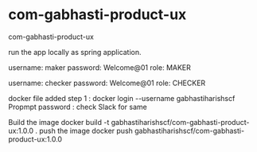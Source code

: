 # com-gabhasti-product-ux
com-gabhasti-product-ux

run the app locally as spring application.

username: maker
password: Welcome@01
role: MAKER

username: checker
password: Welcome@01
role: CHECKER

docker file added
step 1 :  docker login --username gabhastiharishscf
Propmpt password : check Slack for same



Build the image
docker build -t gabhastiharishscf/com-gabhasti-product-ux:1.0.0 .
push the image
 docker push gabhastiharishscf/com-gabhasti-product-ux:1.0.0







